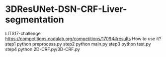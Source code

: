 # 3DResUNet-DSN-CRF-Liver-segmentation
LITS17-challenge https://competitions.codalab.org/competitions/17094#results
How to use it?
step1 python preprocess.py step2 python main.py step3 python test.py step4 python 2D-CRF.py/3D-CRF.py
